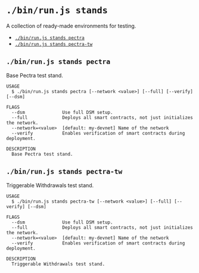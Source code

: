 `./bin/run.js stands`
=====================

A collection of ready-made environments for testing.

* [`./bin/run.js stands pectra`](#binrunjs-stands-pectra)
* [`./bin/run.js stands pectra-tw`](#binrunjs-stands-pectra-tw)

## `./bin/run.js stands pectra`

Base Pectra test stand.

```
USAGE
  $ ./bin/run.js stands pectra [--network <value>] [--full] [--verify] [--dsm]

FLAGS
  --dsm              Use full DSM setup.
  --full             Deploys all smart contracts, not just initializes the network.
  --network=<value>  [default: my-devnet] Name of the network
  --verify           Enables verification of smart contracts during deployment.

DESCRIPTION
  Base Pectra test stand.
```

## `./bin/run.js stands pectra-tw`

Triggerable Withdrawals test stand.

```
USAGE
  $ ./bin/run.js stands pectra-tw [--network <value>] [--full] [--verify] [--dsm]

FLAGS
  --dsm              Use full DSM setup.
  --full             Deploys all smart contracts, not just initializes the network.
  --network=<value>  [default: my-devnet] Name of the network
  --verify           Enables verification of smart contracts during deployment.

DESCRIPTION
  Triggerable Withdrawals test stand.
```

